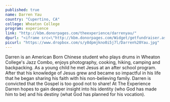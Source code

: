 ```yaml
---
published: true
name: Darren Yau
country: "Cupertino, CA"
college: Wheaton College
program: experience
link: "http://kbm.donorpages.com/theexperience/darrenyau/"
dpurl: "<iframe src=\"http://kbm.donorpages.com/Widget/getfundraiser.aspx?styleid=1&fid=80cd7c52-53c2-4e67-8c7c-c1b7f1a721af&pageId=455&did=9e6e189d-1066-4f69-bed1-bf32a5ec586f&type=indiv\" style=\"height:255px; width:220px;\" frameborder=\"0\" scrolling=\"no\" />"
picurl: "https://www.dropbox.com/s/y8dpmjkno0i5j7l/Darren%20Yau.jpg"
---
```


Darren is an American Born Chinese student who plays drums in Wheaton College's Jazz Combo, enjoys photography, cooking, hiking, camping and backpacking. As a young child he met Jesus at an after school program. After that his knowledge of Jesus grew and became so impactful in his life that he began sharing his faith with his non-believing family. Darren is convicted that the Gospel is too good not to share! At The Experience Darren hopes to gain deeper insight into his identity (who God has made him to be) and his destiny (what God has planned for his vocation).
